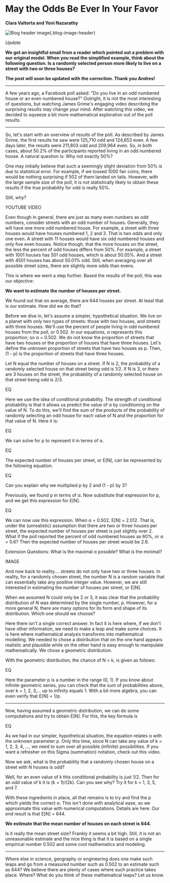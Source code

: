 # May the Odds Be Ever In Your Favor

**Clara Valtorta and Yoni Nazarathy**

![Blog header image](https://es-app.com/assets/3h3h3h.jpg){.blog-image-header}

*Update*

**We got an insightful email from a reader which pointed out a problem with our original model. When you read the simplified example, think about the following question. Is a randomly selected person more likely to live on a street with two or three houses?**

**The post will soon be updated with the correction. Thank you Andres!**

---

A few years ago, a Facebook poll asked: "Do you live in an odd numbered house or an even numbered house?" Outright, it is not the most interesting of questions, but watching James Grime's engaging video describing the surprising results may change your mind. After watching this video, we decided to squeeze a bit more mathematical exploration out of the poll results.

---

So, let's start with an overview of results of the poll. As described by James Grime, the first results he saw were 125,710 odd and 124,653 even. A few days later, the results were 211,803 odd and 209,964 even. So, in both cases, about 50.2% of the participants reported living in an odd numbered house. A natural question is: Why not exactly 50%?

One may initially believe that such a seemingly slight deviation from 50% is due to statistical error. For example, if we tossed 1000 fair coins, there would be nothing surprising if 502 of them landed on tails. However, with the large sample size of the poll, it is not statistically likely to obtain these results if the true probability for odd is really 50%.

Still, why?

YOUTUBE VIDEO

Even though in general, there are just as many even numbers as odd numbers, consider streets with an odd number of houses. Generally, they will have one more odd numbered house. For example, a street with three houses would have houses numbered 1, 2 and 3. That is two odds and only one even.  A street with 11 houses would have six odd numbered houses and only five even houses. Notice though, that the more houses on the street, the less the percent of odd houses differs from 50%. For example, a street with 1001 houses has 501 odd houses, which is about 50.05%. And a street with 4501 houses has about 50.01% odd. Still, when averaging over all possible street sizes, there are slightly more odds than evens.

This is where we went a step further. Based the results of the poll, this was our objective:

**We want to estimate the number of houses per street.**

We found out that on average, there are 644 houses per street. At least that is our estimate. How did we do that?

Before we dive in, let's assume a simpler, hypothetical situation. We live on a planet with only two types of streets: those with two houses, and streets with three houses. We'll use the percent of people living in odd numbered houses from the poll, or 0.502. In our equations, α represents this proportion; so α = 0.502. We do not know the proportion of streets that have two houses or the proportion of houses that have three houses. Let's define the unknown proportion of streets that have two houses as p. Then, (1 - p) is the proportion of streets that have three houses. 

Let N equal the number of houses on a street. If N is 2, the probability of a randomly selected house on that street being odd is 1/2. If N is 3, or there are 3 houses on the street, the probability of a randomly selected house on that street being odd is 2/3.

EQ

Here we use the idea of conditional probability. The strength of conditional probability is that it allows us predict the value of α by conditioning on the value of N. To do this, we'll find the sum of the products of the probability of randomly selecting an odd house for each value of N and the proportion for that value of N. Here it is:

EQ

We can solve for p to represent it in terms of α.

EQ

The expected number of houses per street, or E[N], can be represented by the following equation.

EQ

Can you explain why we multiplied p by 2 and (1 - p) by 3?

Previously, we found p in terms of α. Now substitute that expression for p, and we get this expression for E[N].

EQ

We can now use this expression. When α = 0.502, E[N] = 2.012. That is, under the (unrealistic) assumption that there are two or three houses per street, the expected number of houses per street is just slightly over 2. What if the poll reported the percent of odd numbered houses as 60%, or α = 0.6? Then the expected number of houses per street would be 2.6.

Extension Questions: What is the maximal α possible? What is the minimal?

IMAGE

And now back to reality.... streets do not only have two or three houses. In reality, for a randomly chosen street, the number N is a random variable that can essentially take any positive integer value. However, we are still interested in estimating the number of houses per street, or E[N].

When we assumed N could only be 2 or 3, it was clear that the probability distribution of N was determined by the single number, p. However, for a more general N, there are many options for its form and shape of its distribution. Which one should we choose?

Here there isn't a single correct answer. In fact it is here where, if we don't have other information, we need to make a leap and make some choices. It is here where mathematical analysis transforms into mathematical modelling. We needed to chose a distribution that on the one hand appears realistic and plausible while on the other hand is easy enough to manipulate mathematically. We chose a geometric distribution. 

With the geometric distribution, the chance of N = k, is given as follows:

EQ

Here the parameter p is a number in the range (0, 1). If you know about infinite geometric series, you can check that the sum of probabilities above, over k = 1, 2, 3,... up to infinity equals 1. With a bit more algebra, you can even verify that E[N] = 1/p.  

---

Now, having assumed a geometric distribution, we can do some computations and try to obtain E[N]. For this, the key formula is

EQ

As we had in our simpler, hypothetical situation, the equation relates α with the unknown parameter p. Only this time, since N can take any value of k = 1, 2, 3, 4, ..., we need to sum over all possible (infinite) possibilities. If you want a refresher on this Sigma (summation) notation, check out this video. 

Now we ask, what is the probability that a randomly chosen house on a street with N houses is odd?

Well, for an even value of k this conditional probability is just 1/2.  Then for an odd value of k it is (k + 1)/(2k). Can you see why? Try it for k = 1, 3, 5, and 7.

With these ingredients in place, all that remains is to try and find the p which yields the correct α. This isn't done with analytical ease, so we approximate this value with numerical computations. Details are here. Our end result is that E[N] = 644.

**We estimate that the mean number of houses on each street is 644.**

Is it really the mean street size? Frankly it seems a bit high. Still, it is not an unreasonable estimate and the nice thing is that it is based on a single empirical number 0.502 and some cool mathematics and modeling.

---

Where else in science, geography or engineering does one make such leaps and go from a measured number such as 0.502 to an estimate such as 644? We believe there are plenty of cases where such practice takes place. Where? What do you think of these mathematical leaps? Let us know. 